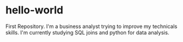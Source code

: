 # hello-world
First Repository. 
I'm a business analyst trying to improve my technicals skills. I'm currently studying SQL joins and python for data analysis.
